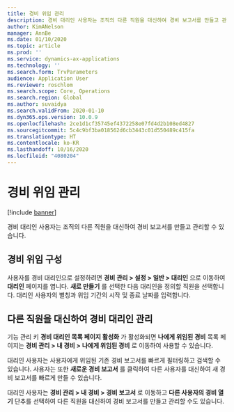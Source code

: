 ```yaml
---
title: 경비 위임 관리
description: 경비 대리인 사용자는 조직의 다른 직원을 대신하여 경비 보고서를 만들고 관리할 수 있습니다.
author: KimANelson
manager: AnnBe
ms.date: 01/10/2020
ms.topic: article
ms.prod: ''
ms.service: dynamics-ax-applications
ms.technology: ''
ms.search.form: TrvParameters
audience: Application User
ms.reviewer: roschlom
ms.search.scope: Core, Operations
ms.search.region: Global
ms.author: suvaidya
ms.search.validFrom: 2020-01-10
ms.dyn365.ops.version: 10.0.9
ms.openlocfilehash: 2ce1d1cf35745ef4372258e07fd4d2b108ed4827
ms.sourcegitcommit: 5c4c9bf3ba018562d6cb3443c01d550489c415fa
ms.translationtype: HT
ms.contentlocale: ko-KR
ms.lasthandoff: 10/16/2020
ms.locfileid: "4080204"
---
```

# <a name="manage-expense-delegation"></a>경비 위임 관리

[!include [banner](../includes/banner.md)]

경비 대리인 사용자는 조직의 다른 직원을 대신하여 경비 보고서를 만들고 관리할 수 있습니다.

## <a name="configuring-expense-delegation"></a>경비 위임 구성

사용자를 경비 대리인으로 설정하려면 **경비 관리 > 설정 > 일반 > 대리인** 으로 이동하여 **대리인** 페이지를 엽니다. **새로 만들기** 를 선택한 다음 대리인을 정의할 직원을 선택합니다. 대리인 사용자의 별칭과 위임 기간의 시작 및 종료 날짜를 입력합니다.

## <a name="managing-expense-delegation-on-behalf-of-another-employee"></a>다른 직원을 대신하여 경비 대리인 관리

기능 관리 키 **경비 대리인 목록 페이지 활성화** 가 활성화되면 **나에게 위임된 경비** 목록 페이지는 **경비 관리 > 내 경비 > 나에게 위임된 경비** 로 이동하여 사용할 수 있습니다.

대리인 사용자는 사용자에게 위임된 기존 경비 보고서를 빠르게 필터링하고 검색할 수 있습니다. 사용자는 또한 **새로운 경비 보고서** 를 클릭하여 다른 사용자를 대신하여 새 경비 보고서를 빠르게 만들 수 있습니다.

대리인 사용자는 **경비 관리 > 내 경비 > 경비 보고서** 로 이동하고 **다른 사용자의 경비 열기** 단추를 선택하여 다른 직원을 대신하여 경비 보고서를 만들고 관리할 수도 있습니다.
